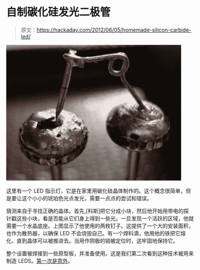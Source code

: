 # 自制碳化硅发光二极管

> 原文：<https://hackaday.com/2012/06/05/homemade-silicon-carbide-led/>

![](img/695ac72d1b1ea84a7adef0f6307cc9a6.png "homemade-led")

这里有一个 LED 指示灯，它是在家里用碳化硅晶体制作的。这个概念很简单，但是要让这个小小的琥珀色光点发光，需要一点点的尝试和错误。

猜测来自于寻找正确的晶体。首先,[科斯]把它分成小块，然后他开始用带电的探针戳这些小块，看是否能从它们身上得到一些光。一旦发现一个活跃的区域，他就需要一个水晶底座。上图显示了他使用的两枚钉子。这提供了一个大的安装面积，也作为散热器，以确保 LED 不会烧毁自己。有一个焊料滴，他用他的铁把它熔化，直到晶体可以被推进去。当用作阴极的销被定位时，这牢固地保持它。

整个设置被焊接到一些原型板，并准备使用。这是我们第二次看到这种技术被用来制造 LEDS。[第一次是意外](http://hackaday.com/2010/12/28/accidental-led-fabrication/)。